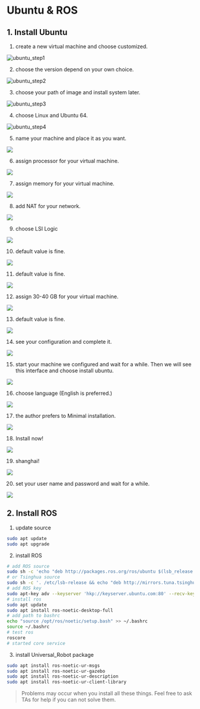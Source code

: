 # Ubuntu & ROS

## 1. Install Ubuntu

1. create a new virtual machine and choose customized.

![ubuntu_step1](../image/ubuntu_step1.jpg)

2. choose the version depend on your own choice.

![ubuntu_step2](../image/ubuntu_step2.jpg)

3. choose your path of image and install system later.

![ubuntu_step3](../image/ubuntu_step3.jpg)

4. choose Linux and Ubuntu 64.

![ubuntu_step4](../image/ubuntu_step4.jpg)

5. name your machine and place it as you want.

![](../image/ubuntu_step5.jpg)

6. assign processor for your virtual machine.

![](../image/ubuntu_step6.jpg)

7. assign memory for your virtual machine.

![](../image/ubuntu_step7.jpg)

8. add NAT for your network.

![](../image/ubuntu_step8.jpg)

9. choose LSI Logic 

![](../image/ubuntu_step9.jpg)

10. default value is fine.

![](../image/ubuntu_step10.jpg)

11. default value is fine.

![](../image/ubuntu_step11.jpg)

12. assign 30-40 GB for your virtual machine.

![](../image/ubuntu_step12.jpg)

13. default value is fine.

![](../image/ubuntu_step13.jpg)

14. see your configuration and complete it.

![](../image/ubuntu_step14.jpg)

15. start your machine we configured and wait for a while. Then we will see this interface and choose install ubuntu.

![](../image/ubuntu_step15.jpg)

16. choose language (English is preferred.)

![](../image/ubuntu_step16.jpg)

17. the author prefers to Minimal installation. 

![](../image/ubuntu_step17.jpg)

18. Install now!

![](../image/ubuntu_step18.png)

19. shanghai!

![](../image/ubuntu_step19.png)

20. set your user name and password and wait for a while. 

![](../image/ubuntu_step20.jpg)



## 2. Install ROS

1. update source

```bash
sudo apt update 
sudo apt upgrade
```

2. install ROS

```bash
# add ROS source
sudo sh -c 'echo "deb http://packages.ros.org/ros/ubuntu $(lsb_release -sc) main" > /etc/apt/sources.list.d/ros-latest.list'
# or Tsinghua source
sudo sh -c '. /etc/lsb-release && echo "deb http://mirrors.tuna.tsinghua.edu.cn/ros/ubuntu/ focal main" > /etc/apt/sources.list.d/ros-latest.list'
# add ROS key
sudo apt-key adv --keyserver 'hkp://keyserver.ubuntu.com:80' --recv-key C1CF6E31E6BADE8868B172B4F42ED6FBAB17C654
# install ros
sudo apt update 
sudo apt install ros-noetic-desktop-full
# add path to bashrc
echo "source /opt/ros/noetic/setup.bash" >> ~/.bashrc
source ~/.bashrc
# test ros
roscore
# started core service
```

3. install Universal_Robot package

```bash
sudo apt install ros-noetic-ur-msgs
sudo apt install ros-noetic-ur-gazebo
sudo apt install ros-noetic-ur-description
sudo apt install ros-noetic-ur-client-library
```

> Problems may occur when you install all these things. Feel free to ask TAs for help if you can not solve them.
